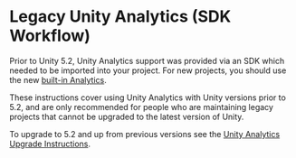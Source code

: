 Legacy Unity Analytics (SDK Workflow)
===============

Prior to Unity 5.2, Unity Analytics support was provided via an SDK which needed to be imported into your project. For new projects, you should use the new [built-in Analytics](UnityAnalyticsOverview). 

These instructions cover using Unity Analytics with Unity versions prior to 5.2, and are only recommended for people who are maintaining legacy projects that cannot be upgraded to the latest version of Unity.

To upgrade to 5.2 and up from previous versions see the [Unity Analytics Upgrade Instructions](UnityAnalyticsUpgrading).
